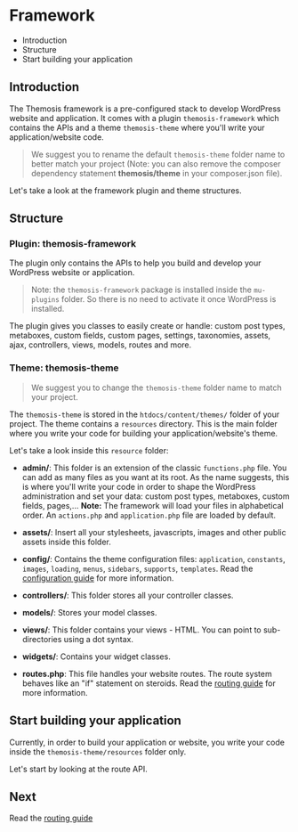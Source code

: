 Framework
=========

- Introduction
- Structure
- Start building your application

Introduction
------------

The Themosis framework is a pre-configured stack to develop WordPress website and application. It comes with a plugin `themosis-framework` which contains the APIs and a theme `themosis-theme` where you'll write your application/website code.

> We suggest you to rename the default `themosis-theme` folder name to better match your project (Note: you can also remove the composer dependency statement **themosis/theme** in your composer.json file).

Let's take a look at the framework plugin and theme structures.

Structure
---------

### Plugin: themosis-framework

The plugin only contains the APIs to help you build and develop your WordPress website or application.

> Note: the `themosis-framework` package is installed inside the `mu-plugins` folder. So there is no need to activate it once WordPress is installed.

The plugin gives you classes to easily create or handle: custom post types, metaboxes, custom fields, custom pages, settings, taxonomies, assets, ajax, controllers, views, models, routes and more.

### Theme: themosis-theme

> We suggest you to change the `themosis-theme` folder name to match your project.

The `themosis-theme` is stored in the `htdocs/content/themes/` folder of your project. The theme contains a `resources` directory. This is the main folder where you write your code for building your application/website's theme.

Let's take a look inside this `resource` folder:

- **admin/**: This folder is an extension of the classic `functions.php` file. You can add as many files as you want at its root. As the name suggests, this is where you'll write your code in order to shape the WordPress administration and set your data: custom post types, metaboxes, custom fields, pages,... **Note:** The framework will load your files in alphabetical order. An `actions.php` and `application.php` file are loaded by default.

- **assets/**: Insert all your stylesheets, javascripts, images and other public assets inside this folder.

- **config/**: Contains the theme configuration files:  `application`, `constants`, `images`, `loading`, `menus`, `sidebars`, `supports`, `templates`. Read the [configuration guide](http://framework.themosis.com/docs/configuration/) for more information.

- **controllers/**: This folder stores all your controller classes.

- **models/**: Stores your model classes.

- **views/**: This folder contains your views - HTML. You can point to sub-directories using a dot syntax.

- **widgets/**: Contains your widget classes.

- **routes.php**: This file handles your website routes. The route system behaves like an "if" statement on steroids. Read the [routing guide](http://framework.themosis.com/docs/routing/) for more information.


Start building your application
-------------------------------

Currently, in order to build your application or website, you write your code inside the `themosis-theme/resources` folder only.

Let's start by looking at the route API.

Next
----
Read the [routing guide](http://framework.themosis.com/docs/routing/)
